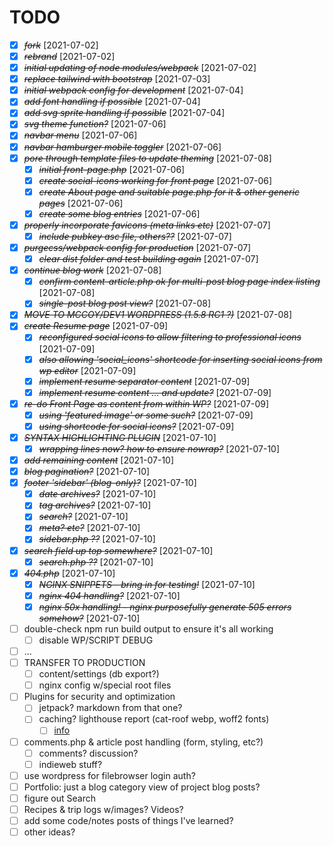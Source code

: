 # TODO

- [X] ~~*fork*~~ [2021-07-02]
- [X] ~~*rebrand*~~ [2021-07-02]
- [X] ~~*initial updating of node modules/webpack*~~ [2021-07-02]
- [X] ~~*replace tailwind with bootstrap*~~ [2021-07-03]
- [X] ~~*initial webpack config for development*~~ [2021-07-04]
- [X] ~~*add font handling if possible*~~ [2021-07-04]
- [X] ~~*add svg sprite handling if possible*~~ [2021-07-04]
- [X] ~~*svg theme function?*~~ [2021-07-06]
- [X] ~~*navbar menu*~~ [2021-07-06]
- [X] ~~*navbar hamburger mobile toggler*~~ [2021-07-06]
- [X] ~~*pore through template files to update theming*~~ [2021-07-08]
  - [X] ~~*initial front-page.php*~~ [2021-07-06]
  - [X] ~~*create social-icons working for front page*~~ [2021-07-06]
  - [X] ~~*create About page and suitable page.php for it & other generic pages*~~ [2021-07-06]
  - [X] ~~*create some blog entries*~~ [2021-07-06]
- [X] ~~*properly incorporate favicons (meta links etc)*~~ [2021-07-07]
  - [X] ~~*include pubkey asc file, others??*~~ [2021-07-07]
- [X] ~~*purgecss/webpack config for production*~~ [2021-07-07]
  - [X] ~~*clear dist folder and test building again*~~ [2021-07-07]
- [X] ~~*continue blog work*~~ [2021-07-08]
  - [X] ~~*confirm content-article.php ok for multi-post blog page index listing*~~ [2021-07-08]
  - [X] ~~*single-post blog post view?*~~ [2021-07-08]
- [X] ~~*MOVE TO MCCOY/DEV1 WORDPRESS (1.5.8 RC1 ?)*~~ [2021-07-08]
- [X] ~~*create Resume page*~~ [2021-07-09]
  - [X] ~~*reconfigured social icons to allow filtering to professional icons*~~ [2021-07-09]
  - [X] ~~*also allowing 'social_icons' shortcode for inserting social icons from wp editor*~~ [2021-07-09]
  - [X] ~~*implement resume separator content*~~ [2021-07-09]
  - [X] ~~*implement resume content ... and update?*~~ [2021-07-09]
- [X] ~~*re-do Front Page as content from within WP?*~~ [2021-07-09]
  - [X] ~~*using 'featured image' or some such?*~~ [2021-07-09]
  - [X] ~~*using shortcode for social icons?*~~ [2021-07-09]
- [X] ~~*SYNTAX HIGHLIGHTING PLUGIN*~~ [2021-07-10]
  - [X] ~~*wrapping lines now? how to ensure nowrap?*~~ [2021-07-10]
- [X] ~~*add remaining content*~~ [2021-07-10]
- [X] ~~*blog pagination?*~~ [2021-07-10]
- [X] ~~*footer 'sidebar' (blog-only)?*~~ [2021-07-10]
  - [X] ~~*date archives?*~~ [2021-07-10]
  - [X] ~~*tag archives?*~~ [2021-07-10]
  - [X] ~~*search?*~~ [2021-07-10]
  - [X] ~~*meta? etc?*~~ [2021-07-10]
  - [X] ~~*sidebar.php ??*~~ [2021-07-10]
- [X] ~~*search field up top somewhere?*~~ [2021-07-10]
  - [X] ~~*search.php ??*~~ [2021-07-10]
- [X] ~~*404.php*~~ [2021-07-10]
  - [X] ~~*NGINX SNIPPETS - bring in for testing!*~~ [2021-07-10]
  - [X] ~~*nginx 404 handling?*~~ [2021-07-10]
  - [X] ~~*nginx 50x handling! - nginx purposefully generate 505 errors somehow?*~~ [2021-07-10]
- [ ] double-check npm run build output to ensure it's all working
  - [ ] disable WP/SCRIPT DEBUG
- [ ] ...
- [ ] TRANSFER TO PRODUCTION
  - [ ] content/settings (db export?)
  - [ ] nginx config w/special root files
- [ ] Plugins for security and optimization
  - [ ] jetpack? markdown from that one?
  - [ ] caching? lighthouse report (cat-roof webp, woff2 fonts)
    - [ ] [info](https://wordpress.org/support/article/optimization/#browser-caching)
- [ ] comments.php & article post handling (form, styling, etc?)
  - [ ] comments? discussion?
  - [ ] indieweb stuff?
- [ ] use wordpress for filebrowser login auth?
- [ ] Portfolio: just a blog category view of project blog posts?
- [ ] figure out Search
- [ ] Recipes & trip logs w/images? Videos?
- [ ] add some code/notes posts of things I've learned?
- [ ] other ideas?
